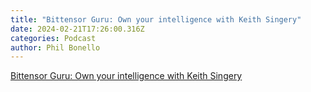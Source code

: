 ```yaml
---
title: "Bittensor Guru: Own your intelligence with Keith Singery"
date: 2024-02-21T17:26:00.316Z
categories: Podcast
author: Phil Bonello
---
```

[Bittensor Guru: Own your intelligence with Keith Singery](https://open.spotify.com/episode/3yGPlUujSrsVaTLsw7OWmH)
